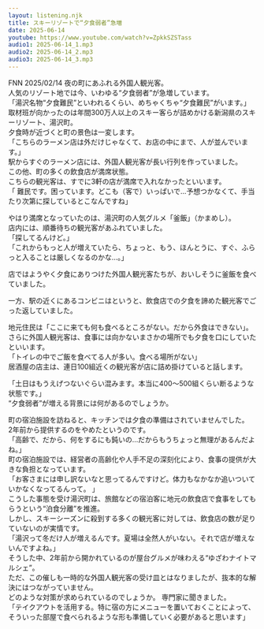 ```yaml
---
layout: listening.njk
title: スキーリゾートで“夕食弱者”急増
date: 2025-06-14
youtube: https://www.youtube.com/watch?v=ZpkkSZSTass
audio1: 2025-06-14_1.mp3
audio2: 2025-06-14_2.mp3
audio3: 2025-06-14_3.mp3
---
```

FNN 2025/02/14
夜の町にあふれる外国人観光客。  
人気のリゾート地では今、いわゆる“夕食弱者”が急増しています。  
「湯沢名物“夕食難民”といわれるくらい、めちゃくちゃ“夕食難民”がいます。」  
取材班が向かったのは年間300万人以上のスキー客らが詰めかける新潟県のスキーリゾート、湯沢町。  
夕食時が近づくと町の景色は一変します。  
「こちらのラーメン店は外だけじゃなくて、お店の中にまで、人が並んでいます。」  
駅からすぐのラーメン店には、外国人観光客が長い行列を作っていました。  
この他、町の多くの飲食店が満席状態。  
こちらの観光客は、すでに3軒の店が満席で入れなかったといいます。  
「 難民です。困っています。どこも（客で）いっぱいで…予想つかなくて、手当たり次第に探しているとこなんですね」  

やはり満席となっていたのは、湯沢町の人気グルメ「釜飯」（かまめし）。  
店内には、順番待ちの観光客があふれていました。  
「探してるんけど。」  
「これからもっと人が増えていたら、ちょっと、もう、ほんとうに、すぐ、ふらっと入ることは厳しくなるのかな…。」

店ではようやく夕食にありつけた外国人観光客たちが、おいしそうに釜飯を食べていました。  
  
一方、駅の近くにあるコンビニはというと、飲食店での夕食を諦めた観光客でごった返していました。  
  
地元住民は「ここに来ても何も食べるところがない。だから外食はできない」。  
さらに外国人観光客は、食事には向かないまさかの場所でも夕食を口にしていたといいます。  
「トイレの中でご飯を食べてる人が多い。食べる場所がない」  
居酒屋の店主は、連日100組近くの観光客が店に詰め掛けていると話します。  
  
「土日はもうえげつないぐらい混みます。本当に400～500組くらい断るような状態です。」  
“夕食弱者”が増える背景には何があるのでしょうか。  
  
町の宿泊施設を訪ねると、キッチンでは夕食の準備はされていませんでした。  
2年前から提供するのをやめたというのです。  
「高齢で、だから、何をするにも鈍いの…だからもうちょっと無理があるんだよね。」  
町の宿泊施設では、経営者の高齢化や人手不足の深刻化により、食事の提供が大きな負担となっています。  
「お客さまには申し訳ないなと思ってるんですけど。体力もなかなか追いついていかなくなってるんって。 」  
こうした事態を受け湯沢町は、旅館などの宿泊客に地元の飲食店で食事をしてもらうという“泊食分離”を推進。  
しかし、スキーシーズンに殺到する多くの観光客に対しては、飲食店の数が足りていないのが実情です。  
「湯沢って冬だけ人が増えるんです。夏場は全然人がいない。それで店が増えないんですよね。」  
そうした中、2年前から開かれているのが屋台グルメが味わえる“ゆざわナイトマルシェ”。  
ただ、この催しも一時的な外国人観光客の受け皿とはなりましたが、抜本的な解決にはつながっていません。  
どのような対策が求められているのでしょうか。 専門家に聞きました。  
「テイクアウトを活用する。特に宿の方にメニューを置いておくことによって、そういった部屋で食べられるような形も準備していく必要があると思います」